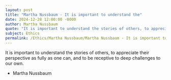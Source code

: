 ```yaml
---
layout: post
title: "Martha Nussbaum - It is important to understand the"
date: 2024-12-28 12:00:00 -0000
author: Martha Nussbaum
quote: "It is important to understand the stories of others, to appreciate their perspective as fully as one can, and to be receptive to deep challenges to our own."
subject: Ethics
permalink: /Ethics/Martha Nussbaum/Martha Nussbaum - It is important to understand the
---
```


It is important to understand the stories of others, to appreciate their perspective as fully as one can, and to be receptive to deep challenges to our own.

- Martha Nussbaum
